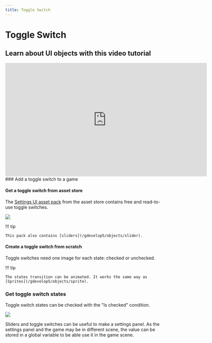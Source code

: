 ```yaml
---
title: Toggle Switch
---
```

# Toggle Switch

## Learn about UI objects with this video tutorial

<iframe width="640" height="360" src="https://www.youtube.com/embed/plkHd4uPI4U" frameborder="0" allow="accelerometer; autoplay; encrypted-media; gyroscope; picture-in-picture" allowfullscreen></iframe>
###  Add a toggle switch to a game 

####  Get a toggle switch from asset store 

The [Settings UI asset pack](https://gdevelop.io/asset-store/free/settings-ui-settings-ui) from the asset store contains free and read-to-use toggle switches.

[![](/gdevelop5/objects/slider-asset-store.png)](https://gdevelop.io/asset-store/free/settings-ui-settings-ui)

!!! tip

    This pack also contains [sliders](/gdevelop5/objects/slider).

####  Create a toggle switch from scratch 

Toggle switches need one image for each state: checked or unchecked.

!!! tip

    The states transition can be animated. It works the same way as [Sprites](/gdevelop5/objects/sprite).

###  Get toggle switch states 

Toggle switch states can be checked with the "Is checked" condition.

![](/gdevelop5/objects/toggle-switch-checked-condition.png)

Sliders and toggle switches can be useful to make a settings panel. As the settings panel and the game may be in different scene, the value can be stored in a global variable to be able use it in the game scene.